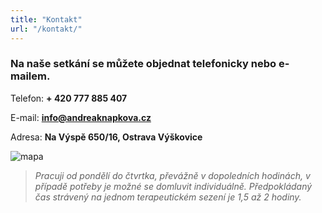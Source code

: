 ```yaml
---
title: "Kontakt"
url: "/kontakt/"
---
```


### Na naše setkání se můžete objednat telefonicky nebo e-mailem.


Telefon: **+ 420 777 885 407**

E-mail: **info@andreaknapkova.cz**

Adresa: **Na Výspě 650/16, Ostrava Výškovice**

![mapa](/mapa.png)

>*Pracuji od pondělí do čtvrtka, převážně v dopoledních hodinách, v případě potřeby je možné se domluvit individuálně. Předpokládaný čas strávený na jednom terapeutickém sezení je 1,5 až 2 hodiny.*
